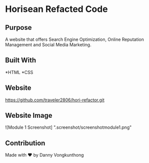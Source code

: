# Horisean Refacted Code

## Purpose
A website that offers Search Engine Optimization, Online Reputation Management and Social Media Marketing.

## Built With
*HTML
*CSS

## Website
https://github.com/traveler2806/hori-refactor.git

## Website Image
![Module 1 Screenshot]
".screenshot/screenshotmodule1.png"

## Contribution
Made with ❤️ by Danny Vongkunthong